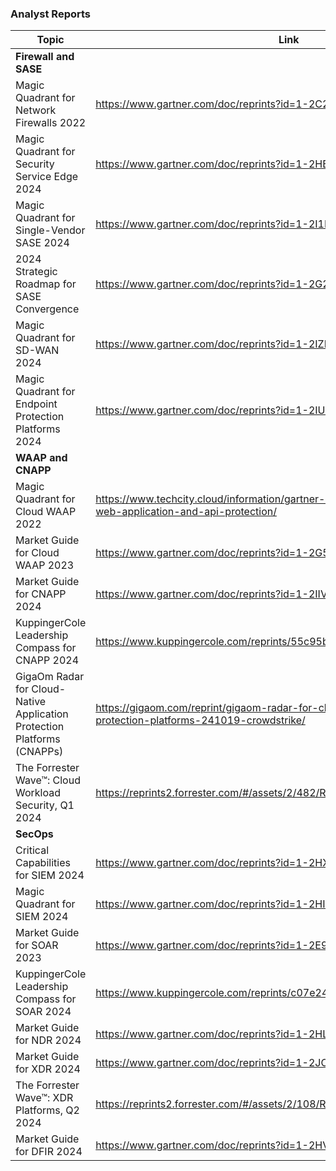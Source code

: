 ### Analyst Reports

|Topic|Link|
|---|--|
|**Firewall and SASE**|
|Magic Quadrant for Network Firewalls 2022|https://www.gartner.com/doc/reprints?id=1-2C2Q9662&ct=221222|
|Magic Quadrant for Security Service Edge 2024|https://www.gartner.com/doc/reprints?id=1-2HBZK5EC&ct=240418|
|Magic Quadrant for Single-Vendor SASE 2024|https://www.gartner.com/doc/reprints?id=1-2I1ER8SK&ct=240708|
|2024 Strategic Roadmap for SASE Convergence|https://www.gartner.com/doc/reprints?id=1-2G2V1C8T&ct=231229|
|Magic Quadrant for SD-WAN 2024|https://www.gartner.com/doc/reprints?id=1-2IZEH6Z3&ct=241004|
|Magic Quadrant for Endpoint Protection Platforms 2024|https://www.gartner.com/doc/reprints?id=1-2IUO6CWY&ct=240920|
|**WAAP and CNAPP**|
|Magic Quadrant for Cloud WAAP 2022|https://www.techcity.cloud/information/gartner-magic-quadrant-for-cloud-web-application-and-api-protection/|
|Market Guide for Cloud WAAP 2023|https://www.gartner.com/doc/reprints?id=1-2G5WIWUG&ct=240105&st=sb|
|Market Guide for CNAPP 2024|https://www.gartner.com/doc/reprints?id=1-2IIVY3JL&ct=240815|
|KuppingerCole Leadership Compass for CNAPP 2024|https://www.kuppingercole.com/reprints/55c95b651cd5f33eef490cf053f9810a|
|GigaOm Radar for Cloud-Native Application Protection Platforms (CNAPPs)|https://gigaom.com/reprint/gigaom-radar-for-cloud-native-application-protection-platforms-241019-crowdstrike/|
|The Forrester Wave™: Cloud Workload Security, Q1 2024|https://reprints2.forrester.com/#/assets/2/482/RES180426/report|
|**SecOps**|
|Critical Capabilities for SIEM 2024|https://www.gartner.com/doc/reprints?id=1-2HXU226Z&ct=240626|
|Magic Quadrant for SIEM 2024|https://www.gartner.com/doc/reprints?id=1-2HI8DCZY&ct=240508|
|Market Guide for SOAR 2023|https://www.gartner.com/doc/reprints?id=1-2E97S57A&ct=230623|
|KuppingerCole Leadership Compass for SOAR 2024|https://www.kuppingercole.com/reprints/c07e2447200fc3ff935536b41591ff84|
|Market Guide for NDR 2024|https://www.gartner.com/doc/reprints?id=1-2HLTTN4S&ct=240520|
|Market Guide for XDR 2024|https://www.gartner.com/doc/reprints?id=1-2JC6NJJC&ct=241112|
|The Forrester Wave™: XDR Platforms, Q2 2024|https://reprints2.forrester.com/#/assets/2/108/RES180824/report|
|Market Guide for DFIR 2024|https://www.gartner.com/doc/reprints?id=1-2HVUGEJI&ct=240620|
